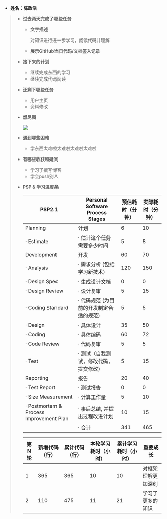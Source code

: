 - **姓名：陈政浩**

> - **过去两天完成了哪些任务**
>
>   - **文字描述**
>
>     对知识进行进一步学习，阅读代码并理解
>
>   - **展示GitHub当日代码/文档签入记录**
>
>     
>
> - **接下来的计划**
>
>   - 继续完成东西的学习
>   - 继续完成代码阅读
>
> - **还剩下哪些任务**
>
>   - 用户主页
>   - 资料修改
>
> - **燃尽图**
>
>   ![](https://s2.loli.net/2022/11/25/L31Yx4ymTnci2RM.png)
>
> - **遇到哪些困难**
>
>   - 学东西太难啦太难啦太难啦太难啦
>
> - **有哪些收获和疑问**
>
>   - 学习了撰写博客
>   - 学会push别人
>
> - **PSP & 学习进度条**
>
>   | PSP2.1                                  | Personal  Software Process Stages        | 预估耗时（分钟） | 实际耗时（分钟） |
>   | --------------------------------------- | ---------------------------------------- | ---------------- | ---------------- |
>   | Planning                                | 计划                                     | 6                | 10               |
>   | · Estimate                              | ·  估计这个任务需要多少时间              | 5                | 8                |
>   | Development                             | 开发                                     | 60               | 70               |
>   | · Analysis                              | ·  需求分析 (包括学习新技术)             | 120              | 150              |
>   | · Design Spec                           | ·  生成设计文档                          | 0                | 0                |
>   | · Design Review                         | ·  设计复审                              | 5                | 15               |
>   | · Coding Standard                       | ·  代码规范 (为目前的开发制定合适的规范) | 5                | 5                |
>   | · Design                                | ·  具体设计                              | 35               | 50               |
>   | · Coding                                | ·  具体编码                              | 60               | 72               |
>   | · Code Review                           | ·  代码复审                              | 5                | 5                |
>   | · Test                                  | ·  测试（自我测试，修改代码，提交修改）  | 5                | 15               |
>   | Reporting                               | 报告                                     | 20               | 40               |
>   | · Test Report                           | ·  测试报告                              | 0                | 0                |
>   | · Size Measurement                      | ·  计算工作量                            | 5                | 10               |
>   | · Postmortem & Process Improvement Plan | ·  事后总结, 并提出过程改进计划          | 10               | 15               |
>   |                                         | ·  合计                                  | 341              | 465              |
>
>   | 第N轮 | 新增代码（行） | 累计代码（行） | 本轮学习耗时（小时） | 累计学习耗时（小时） | 重要成长           |
>   | ----- | -------------- | -------------- | -------------------- | -------------------- | ------------------ |
>   | 1     | 365            | 365            | 10                   | 10                   | 对框架理解更加深刻 |
>   | 2     | 110            | 475            | 11                   | 21                   | 学习了更多的知识   |
